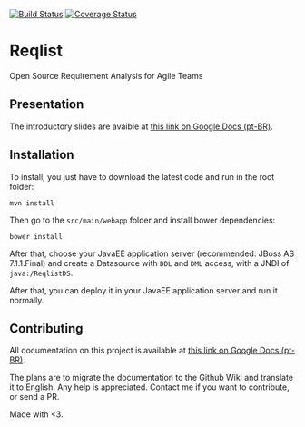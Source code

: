 [![Build Status](https://travis-ci.org/viniciuspires/reqlist.svg?branch=master)](https://travis-ci.org/viniciuspires/reqlist)
[![Coverage Status](https://coveralls.io/repos/viniciuspires/reqlist/badge.svg?branch=master)](https://coveralls.io/r/viniciuspires/reqlist?branch=master)

Reqlist
=======

Open Source Requirement Analysis for Agile Teams

Presentation
------------

The introductory slides are avaible at [this link on Google Docs (pt-BR)](https://docs.google.com/presentation/d/1qIGsYUuGXwlhsgofYy-TqHrHry7iWUKtXps71ZMUXYw/edit?usp=sharing).

Installation
-------------

To install, you just have to download the latest code and run in the root folder:

```console
mvn install
```

Then go to the `src/main/webapp` folder and install bower dependencies:

```console
bower install
```

After that, choose your JavaEE application server (recommended: JBoss AS 7.1.1.Final) and create a Datasource with `DDL` and `DML` access, with a JNDI of `java:/ReqlistDS`.

After that, you can deploy it in your JavaEE application server and run it normally.

Contributing
------------

All documentation on this project is available at [this link on Google Docs (pt-BR)](https://docs.google.com/document/d/18yR9UUwc_QALzDXZmgp1XofucDZmyeKcO7oE5JdsKok/edit?usp=sharing).

The plans are to migrate the documentation to the Github Wiki and translate it to English. Any help is appreciated. Contact me if you want to contribute, or send a PR.


Made with <3.
